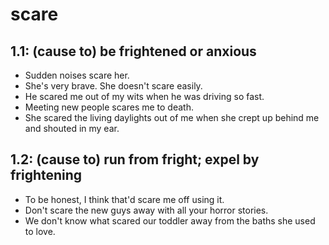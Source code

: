 # scare
## 1.1: (cause to) be frightened or anxious

  *  Sudden noises scare her.
  *  She's very brave. She doesn't scare easily.
  *  He scared me out of my wits when he was driving so fast.
  *  Meeting new people scares me to death.
  *  She scared the living daylights out of me when she crept up behind me and shouted in my ear.

## 1.2: (cause to) run from fright; expel by frightening

  *  To be honest, I think that'd scare me off using it.
  *  Don't scare the new guys away with all your horror stories.
  *  We don't know what scared our toddler away from the baths she used to love.
